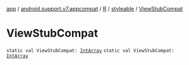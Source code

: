 [app](../../../index.md) / [android.support.v7.appcompat](../../index.md) / [R](../index.md) / [styleable](index.md) / [ViewStubCompat](.)

# ViewStubCompat

`static val ViewStubCompat: `[`IntArray`](https://kotlinlang.org/api/latest/jvm/stdlib/kotlin/-int-array/index.html)
`static val ViewStubCompat: `[`IntArray`](https://kotlinlang.org/api/latest/jvm/stdlib/kotlin/-int-array/index.html)